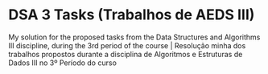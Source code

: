 # DSA 3 Tasks (Trabalhos de AEDS III)
My solution for the proposed tasks from the Data Structures and Algorithms III discipline, during the 3rd period of the course | Resolução minha dos trabalhos propostos durante a disciplina de Algoritmos e Estruturas de Dados III no 3º Período do curso 
